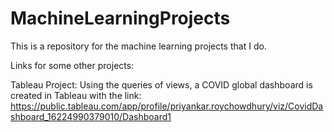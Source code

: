 # MachineLearningProjects

This is a repository for the machine learning projects that I do.

Links for some other projects:

Tableau Project: Using the queries of views, a COVID global dashboard is created in Tableau with the link: https://public.tableau.com/app/profile/priyankar.roychowdhury/viz/CovidDashboard_16224990379010/Dashboard1


